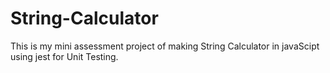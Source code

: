 # String-Calculator
This is my mini assessment project of making String Calculator in javaScipt using jest for Unit Testing.
